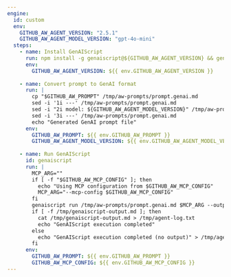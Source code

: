 ```yaml
---
engine:
  id: custom
  env:
    GITHUB_AW_AGENT_VERSION: "2.5.1"
    GITHUB_AW_AGENT_MODEL_VERSION: "gpt-4o-mini"
  steps:
    - name: Install GenAIScript
      run: npm install -g genaiscript@${GITHUB_AW_AGENT_VERSION} && genaiscript --version
      env:
        GITHUB_AW_AGENT_VERSION: ${{ env.GITHUB_AW_AGENT_VERSION }}
    
    - name: Convert prompt to GenAI format
      run: |
        cp "$GITHUB_AW_PROMPT" /tmp/aw-prompts/prompt.genai.md
        sed -i '1i ---' /tmp/aw-prompts/prompt.genai.md
        sed -i "2i model: ${GITHUB_AW_AGENT_MODEL_VERSION}" /tmp/aw-prompts/prompt.genai.md
        sed -i '3i ---' /tmp/aw-prompts/prompt.genai.md
        echo "Generated GenAI prompt file"
      env:
        GITHUB_AW_PROMPT: ${{ env.GITHUB_AW_PROMPT }}
        GITHUB_AW_AGENT_MODEL_VERSION: ${{ env.GITHUB_AW_AGENT_MODEL_VERSION }}
    
    - name: Run GenAIScript
      id: genaiscript
      run: |
        MCP_ARG=""
        if [ -f "$GITHUB_AW_MCP_CONFIG" ]; then
          echo "Using MCP configuration from $GITHUB_AW_MCP_CONFIG"
          MCP_ARG="--mcp-config $GITHUB_AW_MCP_CONFIG"
        fi
        genaiscript run /tmp/aw-prompts/prompt.genai.md $MCP_ARG --output /tmp/genaiscript-output.md || echo "GenAIScript completed"
        if [ -f /tmp/genaiscript-output.md ]; then
          cat /tmp/genaiscript-output.md > /tmp/agent-log.txt
          echo "GenAIScript execution completed"
        else
          echo "GenAIScript execution completed (no output)" > /tmp/agent-log.txt
        fi
      env:
        GITHUB_AW_PROMPT: ${{ env.GITHUB_AW_PROMPT }}
        GITHUB_AW_MCP_CONFIG: ${{ env.GITHUB_AW_MCP_CONFIG }}
---
```


<!--
This shared configuration sets up a custom agentic engine using microsoft/genaiscript.

**Usage:**
Include this file in your workflow using frontmatter imports:

```yaml
---
imports:
  - shared/genaiscript.md
---
```

**Requirements:**
- The workflow will install genaiscript npm package using version from `GITHUB_AW_AGENT_VERSION` env var
- The original prompt file is converted to GenAI markdown format (prompt.genai.md)
- GenAIScript is executed with MCP server configuration if available
- Output is captured in the agent log file

**Note**: 
- This workflow requires internet access to install npm packages
- The genaiscript version can be customized by setting the `GITHUB_AW_AGENT_VERSION` environment variable (default: `2.5.1`)
- The AI model can be customized by setting the `GITHUB_AW_AGENT_MODEL_VERSION` environment variable (default: `gpt-4o-mini`)
- MCP server configuration is automatically passed if configured in the workflow
-->
